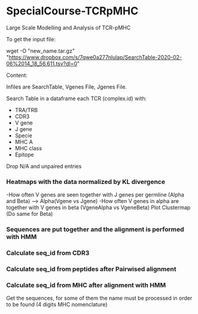 # SpecialCourse-TCRpMHC
Large Scale Modelling and Analysis of TCR-pMHC

To get the input file:

wget -O "new_name.tar.gz" "https://www.dropbox.com/s/7qwe0a277nlulap/SearchTable-2020-02-06%2014_18_56.611.tsv?dl=0"

Content:

Infiles are SearchTable, Vgenes File, Jgenes File.

Search Table in a dataframe each TCR (complex.id) with:
  - TRA/TRB
  - CDR3
  - V gene
  - J gene
  - Specie
  - MHC A
  - MHC class
  - Epitope
  
Drop N/A and unpaired entries

### Heatmaps with the data normalized by KL divergence
-How often V genes are seen together with J genes per germline (Alpha and Beta) --> Alpha(Vgene vs Jgene)
-How often V genes in alpha are together with V genes in beta (VgeneAlpha vs VgeneBeta) Plot Clustermap
(Do same for Beta)

### Sequences are put together and the alignment is performed with HMM

### Calculate seq_id from CDR3

### Calculate seq_id from peptides after Pairwised alignment

### Calculate seq_id from MHC after alignment with HMM
Get the sequences, for some of them the name must be processed in order to be found (4 digits MHC nomenclature)

